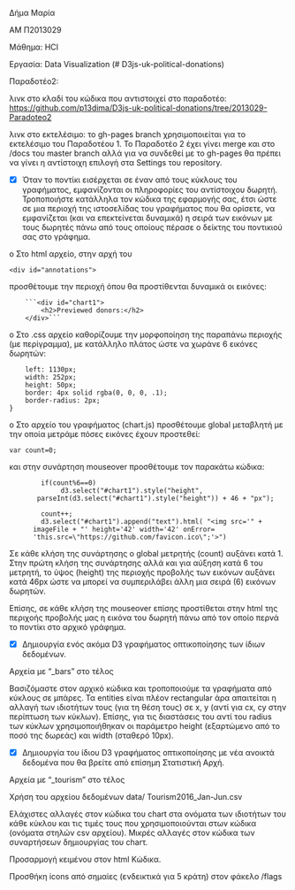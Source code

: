 Δήμα Μαρία

ΑΜ Π2013029

Μάθημα: HCI

Εργασία: Data Visualization (# D3js-uk-political-donations)


Παραδοτέο2:

λινκ στο κλαδί του κώδικα που αντιστοιχεί στο παραδοτέο: https://github.com/p13dima/D3js-uk-political-donations/tree/2013029-Paradoteo2

λινκ στο εκτελέσιμο: το gh-pages branch χρησιμοποιείται για το εκτελέσιμο του Παραδοτέου 1. Το Παραδοτέο 2 έχει γίνει merge και στο /docs του master branch αλλά για να συνδεθεί με το gh-pages θα πρέπει να γίνει η αντίστοιχη επιλογή στα Settings του repository.


- [X] Όταν το ποντίκι εισέρχεται σε έναν από τους κύκλους του γραφήματος, εμφανίζονται οι πληροφορίες του αντίστοιχου δωρητή. Τροποποιήστε κατάλληλα τον κώδικα της εφαρμογής σας, έτσι ώστε σε μια περιοχή της ιστοσελίδας του γραφήματος που θα ορίσετε, να εμφανίζεται (και να επεκτείνεται δυναμικά) η σειρά των εικόνων με τους δωρητές πάνω από τους οποίους πέρασε ο δείκτης του ποντικιού σας στο γράφημα.

o	Στο html αρχείο, στην αρχή του 

```<div id="annotations">```

προσθέτουμε την περιοχή όπου θα προστίθενται δυναμικά οι εικόνες:

		```<div id="chart1">
			<h2>Previewed donors:</h2>
		</div>```


o	Στο .css αρχείο καθορίζουμε την μορφοποίηση της παραπάνω περιοχής (με περίγραμμα), με κατάλληλο πλάτος ώστε να χωράνε 6 εικόνες δωρητών:


```#chart1 {
    left: 1130px;
    width: 252px;
	height: 50px;
	border: 4px solid rgba(0, 0, 0, .1);
    border-radius: 2px;
}
```

o	Στο αρχείο του γραφήματος (chart.js) προσθέτουμε global μεταβλητή με την οποία μετράμε πόσες εικόνες έχουν προστεθεί:


```var count=0;```
		

και στην συνάρτηση mouseover προσθέτουμε τον παρακάτω κώδικα:

```
		if(count%6==0)
		     d3.select("#chart1").style("height", 
       parseInt(d3.select("#chart1").style("height")) + 46 + "px");
	
		count++;
		d3.select("#chart1").append("text").html( "<img src='" + 
      imageFile + "' height='42' width='42' onError= 
      'this.src=\"https://github.com/favicon.ico\";'>")
```


Σε κάθε κλήση της συνάρτησης ο global μετρητής (count) αυξάνει κατά 1. Στην πρώτη κλήση της συνάρτησης αλλά και για αύξηση κατά 6 του μετρητή, το ύψος (height) της περιοχής προβολής των εικόνων αυξάνει κατά 46px ώστε να μπορεί να συμπεριλάβει άλλη μια σειρά (6) εικόνων δωρητών.

Επίσης, σε κάθε κλήση της mouseover επίσης προστίθεται στην html της περιχοής προβολής μας η εικόνα του δωρητή πάνω από τον οποίο περνά το ποντίκι στο αρχικό γράφημα.


 - [X] Δημιουργία ενός ακόμα D3 γραφήματος οπτικοποίησης των ίδιων δεδομένων.

Αρχεία με “_bars” στο τέλος

Βασιζόμαστε στον αρχικό κώδικα και τροποποιούμε τα γραφήματα από κύκλους σε μπάρες. Τα entities είναι πλέον rectangular άρα απαιτείται η αλλαγή των ιδιοτήτων τους (για τη θέση τους) σε x, y (αντί για cx, cy στην περίπτωση των κύκλων). Επίσης, για τις διαστάσεις του αντί του radius των κύκλων χρησιμοποιήθηκαν οι παράμετρο height (εξαρτώμενο από το ποσό της δωρεάς) και width (σταθερό 10px).


- [X] Δημιουργία του ίδιου D3 γραφήματος οπτικοποίησης με νέα ανοικτά δεδομένα που θα βρείτε από επίσημη Στατιστική Αρχή.

Αρχεία με “_tourism” στο τέλος

Χρήση του αρχείου δεδομένων data/ Tourism2016_Jan-Jun.csv

Ελάχιστες αλλαγές στον κώδικα του chart στα ονόματα των ιδιοτήτων του κάθε κύκλου και τις τιμές τους που χρησιμοποιούνται στων κώδικα (ονόματα στηλών csv αρχείου). Μικρές αλλαγές στον κώδικα των συναρτήσεων δημιουργίας του charτ.

Προσαρμογή κειμένου στον html Κώδικα.

Προσθήκη icons από σημαίες (ενδεικτικά για 5 κράτη) στον φάκελο /flags
